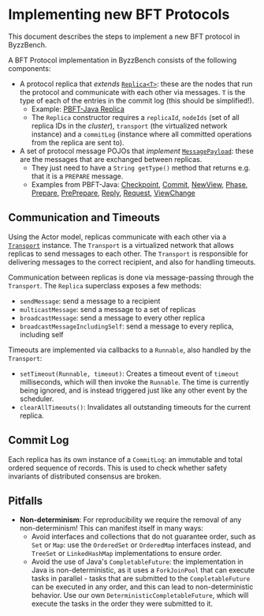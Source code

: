 # Implementing new BFT Protocols

This document describes the steps to implement a new BFT protocol in ByzzBench.

A BFT Protocol implementation in ByzzBench consists of the following components:

- A protocol replica that *extends* [`Replica<T>`](../simulator/src/main/java/byzzbench/simulator/Replica.java): these
  are the nodes that run the protocol and communicate with each other
  via messages. `T` is the type of each of the entries in the commit log (this should be simplified!).
    - Example: [PBFT-Java Replica](../simulator/src/main/java/byzzbench/simulator/protocols/pbft_java/PbftReplica.java)
    - The `Replica` constructor requires a `replicaId`, `nodeIds` (set of all replica IDs in the
      *cluster*), `transport` (the virtualized network instance) and a `commitLog` (instance where all committed
      operations from the replica are sent to).
- A set of protocol message POJOs that
  *implement* [`MessagePayload`](../simulator/src/main/java/byzzbench/simulator/transport/MessagePayload.java): these
  are the messages that are exchanged between
  replicas.
    - They just need to have a `String getType()` method that returns e.g. that it is a `PREPARE` message.
    - Examples from
      PBFT-Java: [Checkpoint](../simulator/src/main/java/byzzbench/simulator/protocols/pbft_java/message/CheckpointMessage.java), [Commit](../simulator/src/main/java/byzzbench/simulator/protocols/pbft_java/message/CommitMessage.java), [NewView](../simulator/src/main/java/byzzbench/simulator/protocols/pbft_java/message/NewViewMessage.java), [Phase](../simulator/src/main/java/byzzbench/simulator/protocols/pbft_java/message/PhaseMessage.java), [Prepare](../simulator/src/main/java/byzzbench/simulator/protocols/pbft_java/message/PrepareMessage.java), [PrePrepare](../simulator/src/main/java/byzzbench/simulator/protocols/pbft_java/message/PrePrepareMessage.java), [Reply](../simulator/src/main/java/byzzbench/simulator/protocols/pbft_java/message/ReplyMessage.java), [Request](../simulator/src/main/java/byzzbench/simulator/protocols/pbft_java/message/RequestMessage.java), [ViewChange](../simulator/src/main/java/byzzbench/simulator/protocols/pbft_java/message/ViewChangeMessage.java)

## Communication and Timeouts

Using the Actor model, replicas communicate with each other via
a [`Transport`](../simulator/src/main/java/byzzbench/simulator/transport) instance.
The `Transport` is a virtualized network that allows replicas to send messages to each other.
The `Transport` is responsible for delivering messages to the correct recipient, and also for handling timeouts.

Communication between replicas is done via message-passing through the `Transport`. The `Replica` superclass exposes a
few methods:

- `sendMessage`: send a message to a recipient
- `multicastMessage`: send a message to a set of replicas
- `broadcastMessage`: send a message to every other replica
- `broadcastMessageIncludingSelf`: send a message to every replica, including self

Timeouts are implemented via callbacks to a `Runnable`, also handled by the `Transport`:

- `setTimeout(Runnable, timeout)`: Creates a timeout event of `timeout` milliseconds, which will then invoke
  the `Runnable`. The time is currently being ignored, and is instead triggered just like any other event by the
  scheduler.
- `clearAllTimeouts()`: Invalidates all outstanding timeouts for the current replica.

## Commit Log

Each replica has its own instance of a `CommitLog`: an immutable and total ordered sequence of records. This is used to
check whether safety invariants of distributed consensus are broken.

## Pitfalls

- **Non-determinism**: For reproducibility we require the removal of any non-determinism! This can manifest itself in
  many ways:
    - Avoid interfaces and collections that do not guarantee order, such as `Set` or `Map`: use the `OrderedSet` or
      `OrderedMap` interfaces instead, and `TreeSet` or `LinkedHashMap` implementations to ensure order.
    - Avoid the use of Java's `CompletableFuture`: the implementation in Java is non-deterministic, as it uses a
      `ForkJoinPool`
      that can execute tasks in parallel - tasks that are submitted to the `CompletableFuture` can be executed in any
      order, and this can lead to non-deterministic behavior. Use our own `DeterministicCompletableFuture`, which will
      execute the tasks in the order they were submitted to it.

